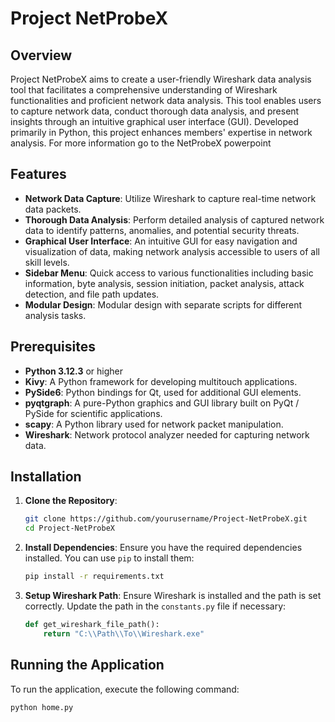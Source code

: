 # Project NetProbeX

## Overview

Project NetProbeX aims to create a user-friendly Wireshark data analysis tool that facilitates a comprehensive understanding of Wireshark functionalities and proficient network data analysis. This tool enables users to capture network data, conduct thorough data analysis, and present insights through an intuitive graphical user interface (GUI). Developed primarily in Python, this project enhances members' expertise in network analysis. For more information go to the NetProbeX powerpoint

## Features

- **Network Data Capture**: Utilize Wireshark to capture real-time network data packets.
- **Thorough Data Analysis**: Perform detailed analysis of captured network data to identify patterns, anomalies, and potential security threats.
- **Graphical User Interface**: An intuitive GUI for easy navigation and visualization of data, making network analysis accessible to users of all skill levels.
- **Sidebar Menu**: Quick access to various functionalities including basic information, byte analysis, session initiation, packet analysis, attack detection, and file path updates.
- **Modular Design**: Modular design with separate scripts for different analysis tasks.

## Prerequisites

- **Python 3.12.3** or higher
- **Kivy**: A Python framework for developing multitouch applications.
- **PySide6**: Python bindings for Qt, used for additional GUI elements.
- **pyqtgraph**: A pure-Python graphics and GUI library built on PyQt / PySide for scientific applications.
- **scapy**: A Python library used for network packet manipulation.
- **Wireshark**: Network protocol analyzer needed for capturing network data.

## Installation

1. **Clone the Repository**:
    ```sh
    git clone https://github.com/yourusername/Project-NetProbeX.git
    cd Project-NetProbeX
    ```

2. **Install Dependencies**:
    Ensure you have the required dependencies installed. You can use `pip` to install them:
    ```sh
    pip install -r requirements.txt
    ```

3. **Setup Wireshark Path**:
    Ensure Wireshark is installed and the path is set correctly. Update the path in the `constants.py` file if necessary:
    ```python
    def get_wireshark_file_path():
        return "C:\\Path\\To\\Wireshark.exe"
    ```

## Running the Application

To run the application, execute the following command:
```sh
python home.py
